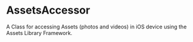 AssetsAccessor
==============

A Class for accessing Assets (photos and videos) in iOS device using the Assets Library Framework.
